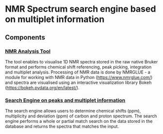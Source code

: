 # NMR Spectrum search engine based on multiplet information

## Components

### [NMR Analysis Tool](https://github.com/psalios/sh/tree/master/nmr-spectrum)
The tool enables to visualise 1D NMR spectra stored in the raw native Bruker format and performs chemical shift referencing, peak picking, integration and multiplet analysis. Processing of NMR data is done by NMRGLUE - a module for working with NMR data in Python (https://www.nmrglue.com/) and spectra are visualised using an interactive visualization library Bokeh (https://bokeh.pydata.org/en/latest/). 


### [Search Engine on peaks and multiplet information](https://github.com/psalios/sh/tree/master/peaks)
The search engine allows users to determine chemical shifts (ppm), multiplicity and deviation (ppm) of carbon and proton spectrum. The search engine performs a whole or partial match search on the data stored in the database and returns the spectra that matches the input.
